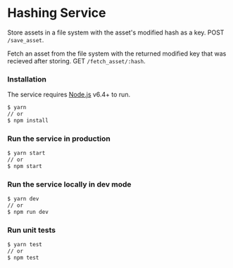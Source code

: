 # Hashing Service

Store assets in a file system with the asset's modified hash as a key. POST `/save_asset`.

Fetch an asset from the file system with the returned modified key that was recieved after storing. GET `/fetch_asset/:hash`.

### Installation

The service requires [Node.js](https://nodejs.org/) v6.4+ to run.

```sh
$ yarn
// or
$ npm install
```

### Run the service in production

```sh
$ yarn start
// or
$ npm start
```

### Run the service locally in dev mode

```sh
$ yarn dev
// or
$ npm run dev
```

### Run unit tests

```sh
$ yarn test
// or
$ npm test
```

